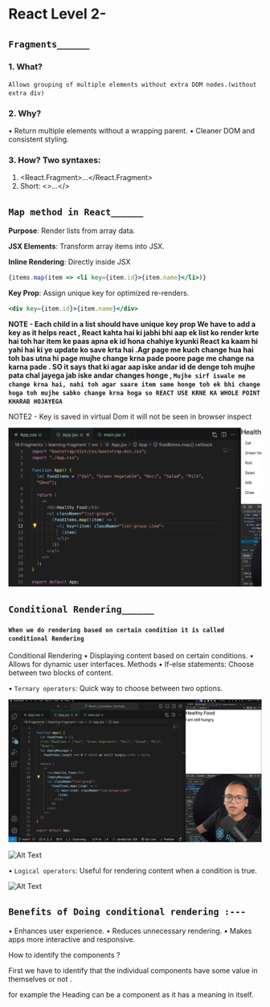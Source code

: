   # React Level 2-

## `Fragments______`

### 1. What?

`Allows grouping of multiple elements without
extra DOM nodes.(without extra div)`

### 2. Why?

• Return multiple elements without a wrapping
parent.
• Cleaner DOM and consistent styling.

### 3. How? Two syntaxes:

1. <React.Fragment>...</React.Fragment>
2. Short: <>...</>



## `Map method in React______`


 **Purpose**: Render lists from array data.

 **JSX Elements**: Transform array items into JSX.

 **Inline Rendering**: Directly inside JSX

```jsx
{items.map(item => <li key={item.id}>{item.name}</li>)}
```
 **Key Prop**: Assign unique key for optimized re-renders.

```jsx
<div key={item.id}>{item.name}</div>
```


**NOTE - Each child in a list should have unique key prop We have to add a key  as it helps react , React kahta hai ki jabhi bhi aap ek list ko render krte hai toh har item ke paas apna ek id hona chahiye kyunki React ka kaam hi yahi hai ki ye update ko save krta hai .Agr page me kuch change hua hai toh  bas utna hi page mujhe change krna pade poore page me change na karna pade  . SO it says that ki agar aap iske andar id de denge toh mujhe pata chal jayega jab iske andar changes honge , `Mujhe sirf iswale me  change krna hai, nahi toh agar saare item same honge toh ek bhi change hoga toh mujhe sabko change krna hoga so REACT USE KRNE KA WHOLE POINT KHARAB HOJAYEGA`**




NOTE2 - Key is saved in virtual Dom it will not be seen in browser inspect


![Alt Text](
https://github.com/rajvipulraj401/React/blob/main/React_notes/REACT_Full_Course/18-ReactLevel_2/mapKey.png)




## `Conditional Rendering______`

#### `When we do rendering based on certain condition it is called conditional Rendering`


Conditional Rendering
• Displaying content based on certain conditions.
• Allows for dynamic user interfaces.
Methods
• If-else statements: Choose between two blocks
of content.


• `Ternary operators`: Quick way to choose
between two options.

![Alt Text](
https://github.com/rajvipulraj401/React/blob/main/React_notes/REACT_Full_Course/18-ReactLevel_2/conditional1.png)

![Alt Text](
https://github.com/rajvipulraj401/React/blob/main/React_notes/REACT_Full_Course/18-ReactLevel_2/conditiona2.png)

• `Logical operators`: Useful for rendering content
when a condition is true.

![Alt Text](
https://github.com/rajvipulraj401/React/blob/main/React_notes/REACT_Full_Course/18-ReactLevel_2/conditiona3.png)

## `Benefits of Doing conditional rendering :---`


• Enhances user experience.
• Reduces unnecessary rendering.
• Makes apps more interactive and responsive.






How to identify the components ?

First we have to identify that the individual components have some value in themselves or not .

for example the Heading can be a component as it has a meaning in itself.

